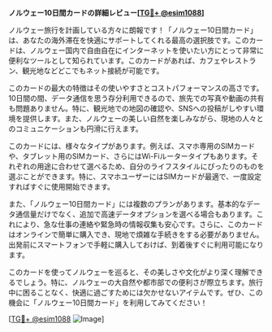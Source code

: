 **ノルウェー10日間カードの詳細レビュー[[TG💪+ @esim1088](https://t.me/s/esim1088)]**

ノルウェー旅行を計画している方々に朗報です！「ノルウェー10日間カード」は、あなたの海外滞在を快適にサポートしてくれる最高の選択肢です。このカードは、ノルウェー国内で自由自在にインターネットを使いたい方にとって非常に便利なツールとして知られています。このカードがあれば、カフェやレストラン、観光地などどこでもネット接続が可能です。

このカードの最大の特徴はその使いやすさとコストパフォーマンスの高さです。10日間の間、データ通信を思う存分利用できるので、旅先での写真や動画の共有も問題ありません。特に、観光地での地図の確認や、SNSへの投稿がしやすい環境を提供します。また、ノルウェーの美しい自然を楽しみながら、現地の人々とのコミュニケーションも円滑に行えます。

このカードには、様々なタイプがあります。例えば、スマホ専用のSIMカードや、タブレット用のSIMカード、さらにはWi-Fiルータータイプもあります。それぞれの用途に合わせて選べるため、自分のライフスタイルにぴったりのものを選ぶことができます。特に、スマホユーザーにはSIMカードが最適で、一度設定すればすぐに使用開始できます。

また、「ノルウェー10日間カード」には複数のプランがあります。基本的なデータ通信量だけでなく、追加で高速データオプションを選べる場合もあります。これにより、急な仕事の連絡や緊急時の情報収集も安心です。さらに、このカードはオンラインで簡単に購入でき、現地で煩雑な手続きをする必要がありません。出発前にスマートフォンで手軽に購入しておけば、到着後すぐに利用可能になります。

このカードを使ってノルウェーを巡ると、その美しさや文化がより深く理解できるでしょう。特に、ノルウェーの大自然や都市部での便利さが際立ちます。旅行中に困ることなく、快適に過ごすためには欠かせないアイテムです。ぜひ、この機会に「ノルウェー10日間カード」を利用してみてください！

[[TG💪+ @esim1088](https://t.me/s/esim1088) ![Image](https://i.postimg.cc/Y0z9fWf4/image.png)]